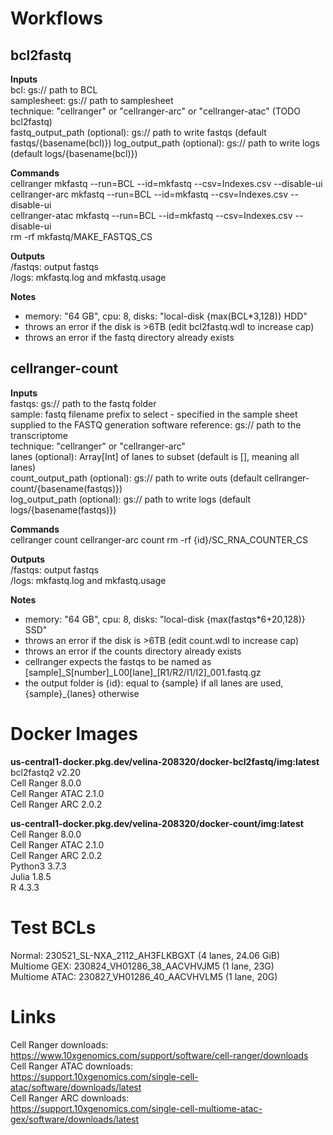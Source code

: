 Workflows
=========

bcl2fastq
---------

**Inputs**  
bcl: gs:// path to BCL  
samplesheet: gs:// path to samplesheet  
technique: "cellranger" or "cellranger-arc" or "cellranger-atac" (TODO bcl2fastq)  
fastq_output_path (optional): gs:// path to write fastqs (default fastqs/{basename(bcl)})
log_output_path (optional): gs:// path to write logs (default logs/{basename(bcl)})

**Commands**  
cellranger mkfastq --run=BCL --id=mkfastq --csv=Indexes.csv --disable-ui  
cellranger-arc mkfastq --run=BCL --id=mkfastq --csv=Indexes.csv --disable-ui  
cellranger-atac mkfastq --run=BCL --id=mkfastq --csv=Indexes.csv --disable-ui  
rm -rf mkfastq/MAKE_FASTQS_CS  

**Outputs**  
/fastqs: output fastqs  
/logs: mkfastq.log and mkfastq.usage

**Notes**
* memory: "64 GB", cpu: 8, disks: "local-disk {max(BCL*3,128)} HDD"  
* throws an error if the disk is >6TB (edit bcl2fastq.wdl to increase cap)  
* throws an error if the fastq directory already exists

cellranger-count
----------------

**Inputs**  
fastqs: gs:// path to the fastq folder  
sample: fastq filename prefix to select - specified in the sample sheet supplied to the FASTQ generation software
reference: gs:// path to the transcriptome  
technique: "cellranger" or "cellranger-arc"  
lanes (optional): Array[Int] of lanes to subset (default is [], meaning all lanes)  
count_output_path (optional): gs:// path to write outs (default cellranger-count/{basename(fastqs)})  
log_output_path (optional): gs:// path to write logs (default logs/{basename(fastqs)})

**Commands**  
cellranger count 
cellranger-arc count 
rm -rf {id}/SC_RNA_COUNTER_CS

**Outputs**  
/fastqs: output fastqs  
/logs: mkfastq.log and mkfastq.usage

**Notes**
* memory: "64 GB", cpu: 8, disks: "local-disk {max(fastqs*6+20,128)} SSD"  
* throws an error if the disk is >6TB (edit count.wdl to increase cap)
* throws an error if the counts directory already exists
* cellranger expects the fastqs to be named as [sample]\_S[number]\_L00[lane]\_[R1/R2/I1/I2]\_001.fastq.gz
* the output folder is {id}: equal to {sample} if all lanes are used, {sample}_{lanes} otherwise

Docker Images
=============
**us-central1-docker.pkg.dev/velina-208320/docker-bcl2fastq/img:latest**  
bcl2fastq2 v2.20  
Cell Ranger 8.0.0  
Cell Ranger ATAC 2.1.0  
Cell Ranger ARC 2.0.2  

**us-central1-docker.pkg.dev/velina-208320/docker-count/img:latest**  
Cell Ranger 8.0.0  
Cell Ranger ATAC 2.1.0  
Cell Ranger ARC 2.0.2  
Python3 3.7.3  
Julia 1.8.5  
R 4.3.3

# Test BCLs
Normal: 230521_SL-NXA_2112_AH3FLKBGXT (4 lanes, 24.06 GiB)  
Multiome GEX: 230824_VH01286_38_AACVHVJM5 (1 lane, 23G)  
Multiome ATAC: 230827_VH01286_40_AACVHVLM5 (1 lane, 20G)  

Links
=====
Cell Ranger downloads:  
https://www.10xgenomics.com/support/software/cell-ranger/downloads  
Cell Ranger ATAC downloads:  
https://support.10xgenomics.com/single-cell-atac/software/downloads/latest  
Cell Ranger ARC downloads:  
https://support.10xgenomics.com/single-cell-multiome-atac-gex/software/downloads/latest  
